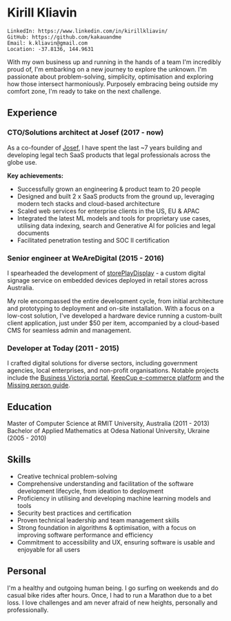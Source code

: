 # Kirill Kliavin

```
LinkedIn: https://www.linkedin.com/in/kirillkliavin/
GitHub: https://github.com/kakauandme
Email: k.kliavin@gmail.com
Location: -37.8136, 144.9631
```

With my own business up and running in the hands of a team I'm incredibly proud of, I'm embarking on a new journey to explore the unknown. I'm passionate about problem-solving, simplicity, optimisation and exploring how those intersect harmoniously. Purposely embracing being outside my comfort zone, I'm ready to take on the next challenge.

## Experience

### CTO/Solutions architect at Josef (2017 - now)

As a co-founder of [Josef](https://joseflegal.com), I have spent the last ~7 years building and developing legal tech SaaS products that legal professionals across the globe use.

**Key achievements:**

- Successfully grown an engineering & product team to 20 people
- Designed and built 2 x SaaS products from the ground up, leveraging modern tech stacks and cloud-based architecture
- Scaled web services for enterprise clients in the US, EU & APAC
- Integrated the latest ML models and tools for proprietary use cases, utilising data indexing, search and Generative AI for policies and legal documents
- Facilitated penetration testing and SOC II certification

### Senior engineer at WeAreDigital (2015 - 2016)

I spearheaded the development of [storePlayDisplay](http://www.storeplaydisplay.com) - a custom digital signage service on embedded devices deployed in retail stores across Australia.

My role encompassed the entire development cycle, from initial architecture and prototyping to deployment and on-site installation. With a focus on a low-cost solution, I've developed a hardware device running a custom-built client application, just under $50 per item, accompanied by a cloud-based CMS for seamless admin and management.

### Developer at Today (2011 - 2015)

I crafted digital solutions for diverse sectors, including government agencies, local enterprises, and non-profit organisations. Notable projects include the [Business Victoria portal](https://business.vic.gov.au/), [KeepCup e-commerce platform](https://au.keepcup.com/) and the [Missing person guide](https://www.missingpersonsguide.com/).

## Education

Master of Computer Science at RMIT University, Australia (2011 - 2013)
Bachelor of Applied Mathematics at Odesa National University, Ukraine (2005 - 2010)

## Skills

- Creative technical problem-solving
- Comprehensive understanding and facilitation of the software development lifecycle, from ideation to deployment
- Proficiency in utilising and developing machine learning models and tools
- Security best practices and certification
- Proven technical leadership and team management skills
- Strong foundation in algorithms & optimisation, with a focus on improving software performance and efficiency
- Commitment to accessibility and UX, ensuring software is usable and enjoyable for all users

## Personal

I'm a healthy and outgoing human being. I go surfing on weekends and do casual bike rides after hours. Once, I had to run a Marathon due to a bet loss. I love challenges and am never afraid of new heights, personally and professionally.
